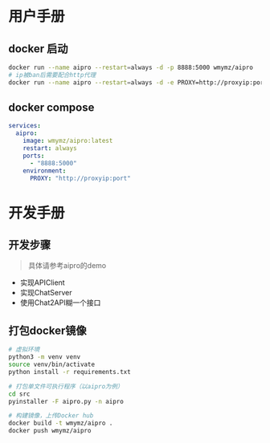# 用户手册

## docker 启动

```bash
docker run --name aipro --restart=always -d -p 8888:5000 wmymz/aipro
# ip被ban后需要配合http代理
docker run --name aipro --restart=always -d -e PROXY=http://proxyip:port -p 8888:5000 wmymz/aipro
```

## docker compose

```yaml
services:
  aipro:
    image: wmymz/aipro:latest
    restart: always
    ports:
      - "8888:5000"
    environment:
      PROXY: "http://proxyip:port"
```

# 开发手册

## 开发步骤

> 具体请参考aipro的demo

* 实现APIClient
* 实现ChatServer
* 使用Chat2API糊一个接口

## 打包docker镜像

```bash
# 虚拟环境
python3 -m venv venv
source venv/bin/activate
python install -r requirements.txt

# 打包单文件可执行程序（以aipro为例）
cd src
pyinstaller -F aipro.py -n aipro

# 构建镜像，上传Docker hub
docker build -t wmymz/aipro .
docker push wmymz/aipro
```
